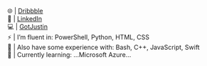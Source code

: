 🌐 | <a href="Dribbble.com/JustinSobo">Dribbble</a><br>
💼 | <a href="https://www.linkedin.com/in/justinsobo/">LinkedIn</a><br>
💻 | <a href="GotJustin.com">GotJustin</a><br>
⚡ | I’m fluent in: PowerShell, Python, HTML, CSS<br>
💬 | Also have some experience with: Bash, C++, JavaScript, Swift<br>
🌱 | Currently learning: ...Microsoft Azure...<br>






<!--
**JustinSobo/JustinSobo** is a ✨ _special_ ✨ repository because its `README.md` (this file) appears on your GitHub profile.

Here are some ideas to get you started:

- 🔭 I’m currently working on ...
- 🌱 I’m currently learning ...
- 👯 I’m looking to collaborate on ...
- 🤔 I’m looking for help with ...
- 💬 Ask me about ...
- 📫 How to reach me: ...
- 😄 Pronouns: ...
- ⚡ Fun fact: ...
-->
